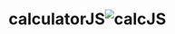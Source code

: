 # calculatorJS![calcJS](https://user-images.githubusercontent.com/84148473/233099361-6e3cbb61-f401-4adb-9a7b-ace160f52df3.jpg)
